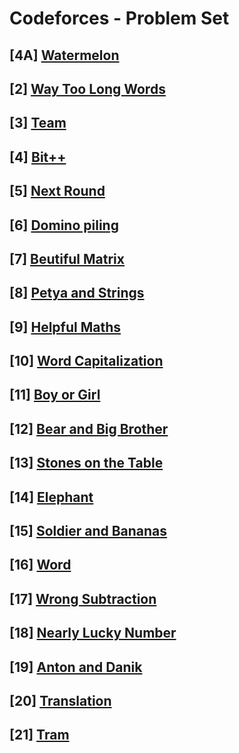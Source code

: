 # Codeforces - Problem Set

## [4A] [Watermelon](https://codeforces.com/contest/4/problem/A)

## [2] [Way Too Long Words](https://codeforces.com/contest/71/problem/A)

## [3] [Team](https://codeforces.com/contest/231/problem/A)

## [4] [Bit++](https://codeforces.com/contest/282/problem/A)

## [5] [Next Round](https://codeforces.com/contest/158/problem/A)

## [6] [Domino piling](https://codeforces.com/contest/50/problem/A)

## [7] [Beutiful Matrix](https://codeforces.com/contest/263/problem/A)

## [8] [Petya and Strings](https://codeforces.com/contest/112/problem/A)

## [9] [Helpful Maths](https://codeforces.com/contest/339/problem/A)

## [10] [Word Capitalization](https://codeforces.com/contest/281/problem/A)

## [11] [Boy or Girl](https://codeforces.com/contest/236/problem/A)

## [12] [Bear and Big Brother](https://codeforces.com/contest/791/problem/A)

## [13] [Stones on the Table](https://codeforces.com/contest/266/problem/A)

## [14] [Elephant](https://codeforces.com/contest/617/problem/A)

## [15] [Soldier and Bananas](https://codeforces.com/contest/546/problem/A)

## [16] [Word](https://codeforces.com/contest/59/problem/A)

## [17] [Wrong Subtraction](https://codeforces.com/contest/977/problem/A)

## [18] [Nearly Lucky Number](https://codeforces.com/contest/110/problem/A)

## [19] [Anton and Danik](https://codeforces.com/contest/734/problem/A)

## [20] [Translation](https://codeforces.com/contest/41/problem/A)

## [21] [Tram](https://codeforces.com/contest/116/problem/A)